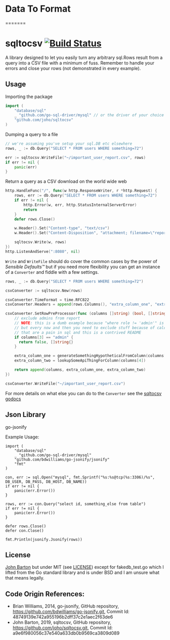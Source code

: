 # Data To Format
=======
# sqltocsv [![Build Status](https://travis-ci.org/joho/sqltocsv.svg?branch=master)](https://travis-ci.org/joho/sqltocsv)

A library designed to let you easily turn any arbitrary sql.Rows result from a query into a CSV file with a minimum of fuss. Remember to handle your errors and close your rows (not demonstrated in every example).

## Usage

Importing the package

```go
import (
    "database/sql"
    _ "github.com/go-sql-driver/mysql" // or the driver of your choice
    "github.com/joho/sqltocsv"
)
```

Dumping a query to a file

```go
// we're assuming you've setup your sql.DB etc elsewhere
rows, _ := db.Query("SELECT * FROM users WHERE something=72")

err := sqltocsv.WriteFile("~/important_user_report.csv", rows)
if err != nil {
    panic(err)
}
```

Return a query as a CSV download on the world wide web

```go
http.HandleFunc("/", func(w http.ResponseWriter, r *http.Request) {
    rows, err := db.Query("SELECT * FROM users WHERE something=72")
    if err != nil {
        http.Error(w, err, http.StatusInternalServerError)
        return
    }
    defer rows.Close()

    w.Header().Set("Content-type", "text/csv")
    w.Header().Set("Content-Disposition", "attachment; filename=\"report.csv\"")

    sqltocsv.Write(w, rows)
})
http.ListenAndServe(":8080", nil)
```

`Write` and `WriteFile` should do cover the common cases by the power of _Sensible Defaults™_ but if you need more flexibility you can get an instance of a `Converter` and fiddle with a few settings.

```go
rows, _ := db.Query("SELECT * FROM users WHERE something=72")

csvConverter := sqltocsv.New(rows)

csvConverter.TimeFormat = time.RFC822
csvConverter.Headers = append(rows.Columns(), "extra_column_one", "extra_column_two")

csvConverter.SetRowPreProcessor(func (columns []string) (bool, []string) {
    // exclude admins from report
    // NOTE: this is a dumb example because "where role != 'admin'" is better
    // but every now and then you need to exclude stuff because of calculations
    // that are a pain in sql and this is a contrived README
    if columns[3] == "admin" {
      return false, []string{}
    }

    extra_column_one = generateSomethingHypotheticalFromColumn(columns[2])
    extra_column_two = lookupSomeApiThingForColumn(columns[4])

    return append(columns, extra_column_one, extra_column_two)
})

csvConverter.WriteFile("~/important_user_report.csv")
```

For more details on what else you can do to the `Converter` see the [sqltocsv godocs](http://godoc.org/github.com/joho/sqltocsv)

## Json Library
go-jsonify


Example Usage:

	import (  
		"database/sql"  
		_ "github.com/go-sql-driver/mysql"  
		"github.com/bdwilliams/go-jsonify/jsonify"  
		"fmt"  
	)
	
	con, err := sql.Open("mysql", fmt.Sprintf("%s:%s@tcp(%s:3306)/%s", DB_USER, DB_PASS, DB_HOST, DB_NAME))
	if err != nil {
		panic(err.Error())
	}
	
	rows, err := con.Query("select id, something_else from table")
	if err != nil {
		panic(err.Error())
	}
	
	defer rows.Close()
	defer con.Close()
	
	fmt.Println(jsonify.Jsonify(rows))


## License

[John Barton](https://johnbarton.co/) but under MIT (see [LICENSE](LICENSE)) except for fakedb_test.go which I lifted from the Go standard library and is under BSD and I am unsure what that means legally.

## Code Origin References:
- Brian Williams, 2014, go-jsonify, GitHub repository, https://github.com/bdwilliams/go-jsonify.git, Commit Id: 48749139e742a955196b2dff37c2e1aec2f63de6
- John Barton, 2019, sqltocsv, GitHub repository, https://github.com/joho/sqltocsv.git, Commit Id: a9e6f980056c37e540a633db0b9569ca3809d089